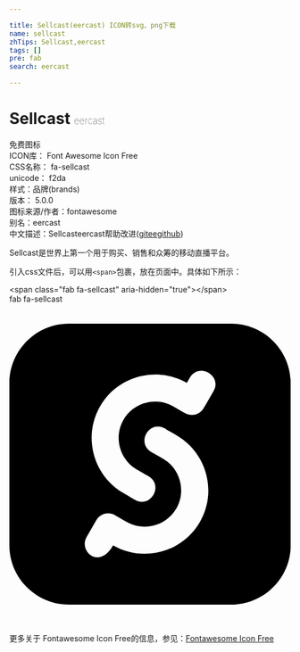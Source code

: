 ```yaml
---

title: Sellcast(eercast) ICON转svg、png下载
name: sellcast
zhTips: Sellcast,eercast
tags: []
pre: fab
search: eercast

---
```


# Sellcast  <small style="font-size: 60%;font-weight: 100">eercast</small>


<div class="detail-page">
<p>
<span><span class="badge-success badge">免费图标</span> </span>
<br/>
<span>
ICON库：
<span class="badge-secondary badge">Font Awesome Icon Free</span> 
</span>
<br/>
<span>
CSS名称：
<span class="badge-secondary badge">fa-sellcast</span> 
</span>
<br/>
<span>
unicode：
<span class="badge-secondary badge">f2da</span> 
<copy-btn content='f2da' btn-title=""></copy-btn>
<copy-btn :content='String.fromCodePoint(parseInt("f2da", 16))' btn-title="复制U"></copy-btn>
</span><br/><span>样式：<span class="badge-light badge">品牌(brands)</span></span>
<br/>
<span>
版本：
<span class="badge-secondary badge">5.0.0</span> 
</span>
<br/>
<span>图标来源/作者：<span class="badge-light badge">fontawesome</span></span> 
<br/>
<span>别名：<span class="badge-light badge">eercast</span></span><br/><span class="zh-detail">中文描述：<span class="badge-primary badge">Sellcast</span><span class="badge-primary badge">eercast</span><span class="help-link"><span>帮助改进</span>(<a href="https://gitee.com/liuwave/icon-helper/edit/master/json/fontawesome/brands/sellcast.json" target="_blank" rel="noopener noreferrer">gitee</a><a href="https://github.com/liuwave/icon-helper/edit/master/json/fontawesome/brands/sellcast.json" target="_blank" rel="noopener noreferrer">github</a></span>)</span><br/>
</p>
</div><div class="description description alert alert-light">Sellcast是世界上第一个用于购买、销售和众筹的移动直播平台。</div>
<div class="alert alert-dark">
  <i class="fab fa-sellcast fa-xs"></i>
  <i class="fab fa-sellcast fa-sm"></i>
  <i class="fab fa-sellcast fa-lg"></i>
  <i class="fab fa-sellcast fa-2x"></i>
  <i class="fab fa-sellcast fa-3x"></i>
  <i class="fab fa-sellcast fa-5x"></i>
  <i class="fab fa-sellcast fa-7x"></i>
</div>
<div>
  <p>引入css文件后，可以用<code>&lt;span&gt;</code>包裹，放在页面中。具体如下所示：    
  </p>
  <div class="alert alert-primary" style="font-size: 14px">
    &lt;span class="fab fa-sellcast" aria-hidden="true"&gt;&lt;/span&gt;
    <copy-btn content='<span class="fab fa-sellcast" aria-hidden="true"></span>'></copy-btn>
  </div>
  <div class="alert alert-secondary">
    <i class="fab fa-sellcast"
    style="font-size: 24px"
    aria-hidden="true"></i> fab fa-sellcast
    <copy-btn content="fab fa-sellcast" btn-title="复制图标名称"></copy-btn>
  </div>
</div>
<div id="svg" class="svg-wrap">
<svg xmlns="http://www.w3.org/2000/svg" viewBox="0 0 448 512"><path d="M353.4 32H94.7C42.6 32 0 74.6 0 126.6v258.7C0 437.4 42.6 480 94.7 480h258.7c52.1 0 94.7-42.6 94.7-94.6V126.6c0-52-42.6-94.6-94.7-94.6zm-50 316.4c-27.9 48.2-89.9 64.9-138.2 37.2-22.9 39.8-54.9 8.6-42.3-13.2l15.7-27.2c5.9-10.3 19.2-13.9 29.5-7.9 18.6 10.8-.1-.1 18.5 10.7 27.6 15.9 63.4 6.3 79.4-21.3 15.9-27.6 6.3-63.4-21.3-79.4-17.8-10.2-.6-.4-18.6-10.6-24.6-14.2-3.4-51.9 21.6-37.5 18.6 10.8-.1-.1 18.5 10.7 48.4 28 65.1 90.3 37.2 138.5zm21.8-208.8c-17 29.5-16.3 28.8-19 31.5-6.5 6.5-16.3 8.7-26.5 3.6-18.6-10.8.1.1-18.5-10.7-27.6-15.9-63.4-6.3-79.4 21.3s-6.3 63.4 21.3 79.4c0 0 18.5 10.6 18.6 10.6 24.6 14.2 3.4 51.9-21.6 37.5-18.6-10.8.1.1-18.5-10.7-48.2-27.8-64.9-90.1-37.1-138.4 27.9-48.2 89.9-64.9 138.2-37.2l4.8-8.4c14.3-24.9 52-3.3 37.7 21.5z"/></svg>
</div>
<detail full-name='fa-sellcast'></detail>
    
<div><p>更多关于  Fontawesome Icon Free的信息，参见：<a target="_blank" href="https://iconhelper.cn/fontawesome.html">Fontawesome Icon Free</a>
</p></div>
